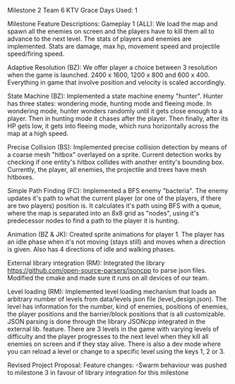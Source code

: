 Milestone 2 Team 6 KTV
Grace Days Used: 1

Milestone Feature Descriptions:
Gameplay 1 (ALL): We load the map and spawn all the enemies on screen and the players have to kill them all to advance to the next level. The stats of players and enemies are implemented. Stats are damage, max hp, movement speed and projectile speed/firing speed.

Adaptive Resolution (BZ): We offer player a choice between 3 resolution when the game is launched. 2400 x 1600, 1200 x 800 and 600 x 400. Everything in game that involve position and velocity is scaled accordingly. 

State Machine (BZ): Implemented a state machine enemy "hunter". Hunter has three states: wondering mode, hunting mode and fleeing mode. In wondering mode, hunter wonders randomly until it gets close enough to a player. Then in hunting mode it chases after the player. Then finally, after its HP gets low, it gets into fleeing mode, which runs horizontally across the map at a high speed.

Precise Collision (BS): Implemented precise collision detection by means of a coarse mesh "hitbox" overlayed on a sprite. Current detection works by checking if one entity's hitbox collides with another entity's bounding box. Currently, the player, all enemies, the projectile and trees have mesh hitboxes.

Simple Path Finding (FC): Implemented a BFS enemy "bacteria". The enemy updates it's path to what the current player (or one of the players, if there are two players) position is. It calculates it's path using BFS with a queue, where the map is separated into an 8x8 grid as "nodes", using it's predecessor nodes to find a path to the player it is hunting. 

Animation (BZ & JK): Created sprite animations for player 1. The player has an idle phase when it's not moving (stays still) and moves when a direction is given. Also has 4 directions of idle and walking phases.

External library integration (RM): Integrated the library https://github.com/open-source-parsers/jsoncpp to parse json files. Modified the cmake and made sure 
it runs on all devices of our team. 

Level loading (RM): Implemented level loading mechanism that loads an arbitrary number of levels from data/levels json file (level_design.json). 
The level has information for the number, kind of enemies, positions of enemies, the player positions and the barrier/block positions that is all customizable. 
JSON parsing is done through the library JSONcpp integrated in the external lib. feature. There are 3 levels in the game with varying levels of difficulty 
and the player progresses to the next level when they kill all enemies on screen and if they stay alive.
There is also a dev mode where you can reload a level or change to a specific level using the keys 1, 2 or 3.

Revised Project Proposal:
Feature changes:
-Swarm behaviour was pushed to milestone 3 in favour of library integration for this milestone
